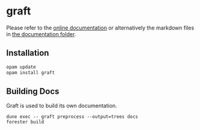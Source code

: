 graft
=====

Please refer to the [online documentation](https://graft.sirref.org) or alternatively
the markdown files in [the documentation folder](./docs).

## Installation

```sh
opam update
opam install graft
```

## Building Docs

Graft is used to build its own documentation.

```
dune exec -- graft preprocess --output=trees docs
forester build
```
